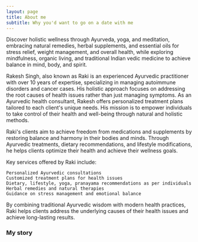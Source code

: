 ```yaml
---
layout: page
title: About me
subtitle: Why you'd want to go on a date with me
---
```


Discover holistic wellness through Ayurveda, yoga, and meditation, embracing natural remedies, herbal supplements, and essential oils for stress relief, weight management, and overall health, while exploring mindfulness, organic living, and traditional Indian vedic medicine to achieve balance in mind, body, and spirit.

Rakesh Singh, also known as Raki is an experienced Ayurvedic practitioner with over 10 years of expertise, specializing in managing autoimmune disorders and cancer cases. His holistic approach focuses on addressing the root causes of health issues rather than just managing symptoms. As an Ayurvedic health consultant, Rakesh offers personalized treatment plans tailored to each client's unique needs. His mission is to empower individuals to take control of their health and well-being through natural and holistic methods.

Raki's clients aim to achieve freedom from medications and supplements by restoring balance and harmony in their bodies and minds. Through Ayurvedic treatments, dietary recommendations, and lifestyle modifications, he helps clients optimize their health and achieve their wellness goals.

Key services offered by Raki include:

    Personalized Ayurvedic consultations
    Customized treatment plans for health issues
    Dietary, lifestyle, yoga, pranayama recommendations as per individuals
    Herbal remedies and natural therapies
    Guidance on stress management and emotional balance

By combining traditional Ayurvedic wisdom with modern health practices, Raki helps clients address the underlying causes of their health issues and achieve long-lasting results.

### My story
